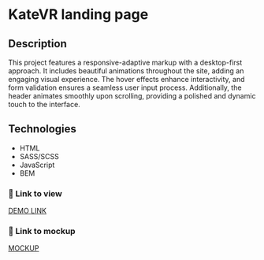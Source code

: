 # KateVR landing page

## Description
This project features a responsive-adaptive markup with a desktop-first approach. It includes beautiful animations throughout the site, adding an engaging visual experience. The hover effects enhance interactivity, and form validation ensures a seamless user input process. Additionally, the header animates smoothly upon scrolling, providing a polished and dynamic touch to the interface.

## Technologies
- HTML
- SASS/SCSS
- JavaScript
- BEM
  
### 🔗 Link to view
[DEMO LINK](https://k-shestakov.github.io/kate-vr-landing/)

### 🎨 Link to mockup
[MOCKUP](https://www.figma.com/design/Blpg4iapsI7fRqJeSp6DvK/KatVR-_FE-students?node-id=1-370&node-type=frame)
